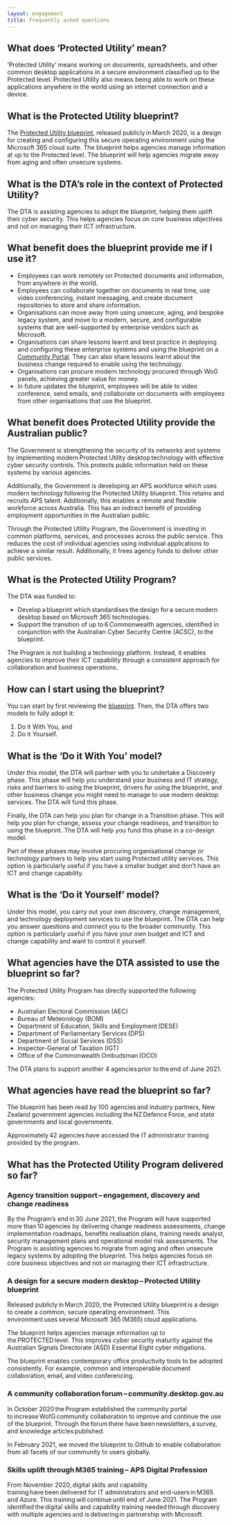 ```yaml
--- 
layout: engagement 
title: Frequently asked questions
---
```


## What does ‘Protected Utility’ mean? 

‘Protected Utility’ means working on documents, spreadsheets, and other common desktop applications in a secure environment classified up to the Protected level. Protected Utility also means being able to work on these applications anywhere in the world using an internet connection and a device.  

## What is the Protected Utility blueprint? 

The [Protected Utility blueprint](/blueprint), released publicly in March 2020, is a design for creating and configuring this secure operating environment using the Microsoft 365 cloud suite. The blueprint helps agencies manage information at up to the Protected level. The blueprint will help agencies migrate away from aging and often unsecure systems.  

## What is the DTA’s role in the context of Protected Utility? 

The DTA is assisting agencies to adopt the blueprint, helping them uplift their cyber security. This helps agencies focus on core business objectives and not on managing their ICT infrastructure.  

## What benefit does the blueprint provide me if I use it? 

* Employees can work remotely on Protected documents and information, from anywhere in the world. 
* Employees can collaborate together on documents in real time, use video conferencing, instant messaging, and create document repositories to store and share information.  
* Organisations can move away from using unsecure, aging, and bespoke legacy system, and move to a modern, secure, and configurable systems that are well-supported by enterprise vendors such as Microsoft.  
* Organisations can share lessons learnt and best practice in deploying and configuring these enterprise systems and using the blueprint on a [Community Portal](https://community.desktop.gov.au/). They can also share lessons learnt about the business change required to enable using the technology.  
* Organisations can procure modern technology procured through WoG panels, achieving greater value for money.  
* In future updates the blueprint, employees will be able to video conference, send emails, and collaborate on documents with employees from other organisations that use the blueprint.  

## What benefit does Protected Utility provide the Australian public? 

The Government is strengthening the security of its networks and systems by implementing modern Protected Utility desktop technology with effective cyber security controls. This protects public information held on these systems by various agencies.  

Additionally, the Government is developing an APS workforce which uses modern technology following the Protected Utility blueprint. This retains and recruits APS talent. Additionally, this enables a remote and flexible workforce across Australia. This has an indirect benefit of providing employment opportunities in the Australian public.  

Through the Protected Utility Program, the Government is investing in common platforms, services, and processes across the public service. This reduces the cost of individual agencies using individual applications to achieve a similar result. Additionally, it frees agency funds to deliver other public services.   

## What is the Protected Utility Program? 

The DTA was funded to:

* Develop a blueprint which standardises the design for a secure modern desktop based on Microsoft 365 technologies.  
* Support the transition of up to 6 Commonwealth agencies, identified in conjunction with the Australian Cyber Security Centre (ACSC), to the blueprint.    

The Program is not building a technology platform. Instead, it enables agencies to improve their ICT capability through a consistent approach for collaboration and business operations.

## How can I start using the blueprint? 

You can start by first reviewing the [blueprint](/blueprint). Then, the DTA offers two models to fully adopt it:

1. Do it With You, and 
2. Do it Yourself.  

## What is the ‘Do it With You’ model? 

Under this model, the DTA will partner with you to undertake a Discovery phase. This phase will help you understand your business and IT strategy, risks and barriers to using the blueprint, drivers for using the blueprint, and other business change you might need to manage to use modern desktop services. The DTA will fund this phase.

Finally, the DTA can help you plan for change in a Transition phase. This will help you plan for change, assess your change readiness, and transition to using the blueprint. The DTA will help you fund this phase in a co-design model.

Part of these phases may involve procuring organisational change or technology partners to help you start using Protected utility services. This option is particularly useful if you have a smaller budget and don’t have an ICT and change capability.  

## What is the ‘Do it Yourself’ model? 

Under this model, you carry out your own discovery, change management, and technology deployment services to use the blueprint. The DTA can help you answer questions and connect you to the broader community. This option is particularly useful if you have your own budget and ICT and change capability and want to control it yourself.   

## What agencies have the DTA assisted to use the blueprint so far? 

The Protected Utility Program has directly supported the following agencies:  

* Australian Electoral Commission (AEC)  
* Bureau of Meteorology (BOM)
* Department of Education, Skills and Employment (DESE)  
* Department of Parliamentary Services (DPS)
* Department of Social Services (DSS)
* Inspector-General of Taxation (IGT)
* Office of the Commonwealth Ombudsman (OCO)

The DTA plans to support another 4 agencies prior to the end of June 2021.  

## What agencies have read the blueprint so far? 

The blueprint has been read by 100 agencies and industry partners, New Zealand government agencies including the NZ Defence Force, and state governments and local governments.  

Approximately 42 agencies have accessed the IT administrator training provided by the program.  

## What has the Protected Utility Program delivered so far? 

### Agency transition support – engagement, discovery and change readiness  

By the Program’s end in 30 June 2021, the Program will have supported more than 10 agencies by delivering change readiness assessments, change implementation roadmaps, benefits realisation plans, training needs analyst, security management plans and operational model risk assessments. The Program is assisting agencies to migrate from aging and often unsecure legacy systems by adopting the blueprint. This helps agencies focus on core business objectives and not on managing their ICT infrastructure.  

### A design for a secure modern desktop – Protected Utility blueprint   

Released publicly in March 2020, the Protected Utility blueprint is a design to create a common, secure operating environment. This environment uses several Microsoft 365 (M365) cloud applications.

The blueprint helps agencies manage information up to the PROTECTED level. This improves cyber security maturity against the Australian Signals Directorate (ASD) Essential Eight cyber mitigations.

The blueprint enables contemporary office productivity tools to be adopted consistently. For example, common and interoperable document collaboration, email, and video conferencing.   

### A community collaboration forum – community.desktop.gov.au  

In October 2020 the Program established the community portal to increase WofG community collaboration to improve and continue the use of the blueprint. Through the forum there have been newsletters, a survey, and knowledge articles published.

In February 2021, we moved the blueprint to Github to enable collaboration from all facets of our community to users globally.

### Skills uplift through M365 training – APS Digital Profession   

From November 2020, digital skills and capability training have been delivered for IT administrators and end-users in M365 and Azure. This training will continue until end of June 2021. The Program identified the digital skills and capability training needed through discovery with multiple agencies and is delivering in partnership with Microsoft.  
